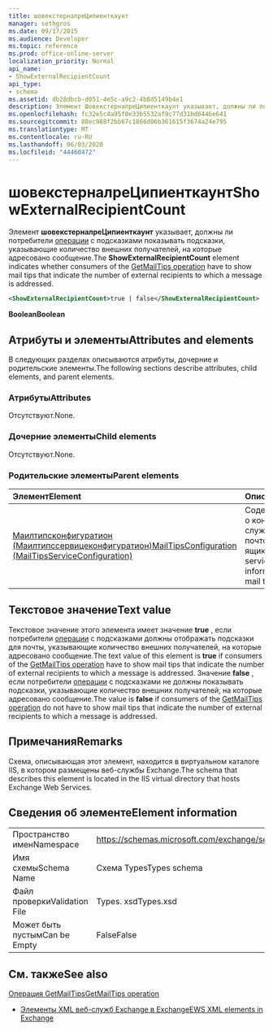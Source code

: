 ```yaml
---
title: шовекстерналреЦипиенткаунт
manager: sethgros
ms.date: 09/17/2015
ms.audience: Developer
ms.topic: reference
ms.prod: office-online-server
localization_priority: Normal
api_name:
- ShowExternalRecipientCount
api_type:
- schema
ms.assetid: db28dbcb-d051-4e5c-a9c2-4b8d5149b4e1
description: Элемент ШовекстерналреЦипиенткаунт указывает, должны ли потребители операции с подсказками показывать подсказки, указывающие количество внешних получателей, на которые адресовано сообщение.
ms.openlocfilehash: fc32e5c4a95f0e33b5532af9c77d31bd6446e641
ms.sourcegitcommit: 88ec988f2bb67c1866d06b361615f3674a24e795
ms.translationtype: MT
ms.contentlocale: ru-RU
ms.lasthandoff: 06/03/2020
ms.locfileid: "44460472"
---
```

# <a name="showexternalrecipientcount"></a><span data-ttu-id="84309-103">шовекстерналреЦипиенткаунт</span><span class="sxs-lookup"><span data-stu-id="84309-103">ShowExternalRecipientCount</span></span>

<span data-ttu-id="84309-104">Элемент **шовекстерналреЦипиенткаунт** указывает, должны ли потребители [операции](getmailtips-operation.md) с подсказками показывать подсказки, указывающие количество внешних получателей, на которые адресовано сообщение.</span><span class="sxs-lookup"><span data-stu-id="84309-104">The **ShowExternalRecipientCount** element indicates whether consumers of the [GetMailTips operation](getmailtips-operation.md) have to show mail tips that indicate the number of external recipients to which a message is addressed.</span></span> 
  
```XML
<ShowExternalRecipientCount>true | false</ShowExternalRecipientCount>
```

 <span data-ttu-id="84309-105">**Boolean**</span><span class="sxs-lookup"><span data-stu-id="84309-105">**Boolean**</span></span>
## <a name="attributes-and-elements"></a><span data-ttu-id="84309-106">Атрибуты и элементы</span><span class="sxs-lookup"><span data-stu-id="84309-106">Attributes and elements</span></span>

<span data-ttu-id="84309-107">В следующих разделах описываются атрибуты, дочерние и родительские элементы.</span><span class="sxs-lookup"><span data-stu-id="84309-107">The following sections describe attributes, child elements, and parent elements.</span></span>
  
### <a name="attributes"></a><span data-ttu-id="84309-108">Атрибуты</span><span class="sxs-lookup"><span data-stu-id="84309-108">Attributes</span></span>

<span data-ttu-id="84309-109">Отсутствуют.</span><span class="sxs-lookup"><span data-stu-id="84309-109">None.</span></span>
  
### <a name="child-elements"></a><span data-ttu-id="84309-110">Дочерние элементы</span><span class="sxs-lookup"><span data-stu-id="84309-110">Child elements</span></span>

<span data-ttu-id="84309-111">Отсутствуют.</span><span class="sxs-lookup"><span data-stu-id="84309-111">None.</span></span>
  
### <a name="parent-elements"></a><span data-ttu-id="84309-112">Родительские элементы</span><span class="sxs-lookup"><span data-stu-id="84309-112">Parent elements</span></span>

|<span data-ttu-id="84309-113">**Элемент**</span><span class="sxs-lookup"><span data-stu-id="84309-113">**Element**</span></span>|<span data-ttu-id="84309-114">**Описание**</span><span class="sxs-lookup"><span data-stu-id="84309-114">**Description**</span></span>|
|:-----|:-----|
|[<span data-ttu-id="84309-115">Маилтипсконфигуратион (Маилтипссервицеконфигуратион)</span><span class="sxs-lookup"><span data-stu-id="84309-115">MailTipsConfiguration (MailTipsServiceConfiguration)</span></span>](mailtipsconfiguration-mailtipsserviceconfiguration.md) <br/> |<span data-ttu-id="84309-116">Содержит сведения о конфигурации службы для советов почтового ящика.</span><span class="sxs-lookup"><span data-stu-id="84309-116">Contains service configuration information for the mail tips service.</span></span>  <br/> |
   
## <a name="text-value"></a><span data-ttu-id="84309-117">Текстовое значение</span><span class="sxs-lookup"><span data-stu-id="84309-117">Text value</span></span>

<span data-ttu-id="84309-118">Текстовое значение этого элемента имеет значение **true** , если потребители [операции](getmailtips-operation.md) с подсказками должны отображать подсказки для почты, указывающие количество внешних получателей, на которые адресовано сообщение.</span><span class="sxs-lookup"><span data-stu-id="84309-118">The text value of this element is **true** if consumers of the [GetMailTips operation](getmailtips-operation.md) have to show mail tips that indicate the number of external recipients to which a message is addressed.</span></span> <span data-ttu-id="84309-119">Значение **false** , если потребители [операции](getmailtips-operation.md) с подсказками не должны показывать подсказки, указывающие количество внешних получателей, на которые адресовано сообщение.</span><span class="sxs-lookup"><span data-stu-id="84309-119">The value is **false** if consumers of the [GetMailTips operation](getmailtips-operation.md) do not have to show mail tips that indicate the number of external recipients to which a message is addressed.</span></span> 
  
## <a name="remarks"></a><span data-ttu-id="84309-120">Примечания</span><span class="sxs-lookup"><span data-stu-id="84309-120">Remarks</span></span>

<span data-ttu-id="84309-121">Схема, описывающая этот элемент, находится в виртуальном каталоге IIS, в котором размещены веб-службы Exchange.</span><span class="sxs-lookup"><span data-stu-id="84309-121">The schema that describes this element is located in the IIS virtual directory that hosts Exchange Web Services.</span></span>
  
## <a name="element-information"></a><span data-ttu-id="84309-122">Сведения об элементе</span><span class="sxs-lookup"><span data-stu-id="84309-122">Element information</span></span>

|||
|:-----|:-----|
|<span data-ttu-id="84309-123">Пространство имен</span><span class="sxs-lookup"><span data-stu-id="84309-123">Namespace</span></span>  <br/> |https://schemas.microsoft.com/exchange/services/2006/types  <br/> |
|<span data-ttu-id="84309-124">Имя схемы</span><span class="sxs-lookup"><span data-stu-id="84309-124">Schema Name</span></span>  <br/> |<span data-ttu-id="84309-125">Схема Types</span><span class="sxs-lookup"><span data-stu-id="84309-125">Types schema</span></span>  <br/> |
|<span data-ttu-id="84309-126">Файл проверки</span><span class="sxs-lookup"><span data-stu-id="84309-126">Validation File</span></span>  <br/> |<span data-ttu-id="84309-127">Types. xsd</span><span class="sxs-lookup"><span data-stu-id="84309-127">Types.xsd</span></span>  <br/> |
|<span data-ttu-id="84309-128">Может быть пустым</span><span class="sxs-lookup"><span data-stu-id="84309-128">Can be Empty</span></span>  <br/> |<span data-ttu-id="84309-129">False</span><span class="sxs-lookup"><span data-stu-id="84309-129">False</span></span>  <br/> |
   
## <a name="see-also"></a><span data-ttu-id="84309-130">См. также</span><span class="sxs-lookup"><span data-stu-id="84309-130">See also</span></span>



[<span data-ttu-id="84309-131">Операция GetMailTips</span><span class="sxs-lookup"><span data-stu-id="84309-131">GetMailTips operation</span></span>](getmailtips-operation.md)


- [<span data-ttu-id="84309-132">Элементы XML веб-служб Exchange в Exchange</span><span class="sxs-lookup"><span data-stu-id="84309-132">EWS XML elements in Exchange</span></span>](ews-xml-elements-in-exchange.md)

